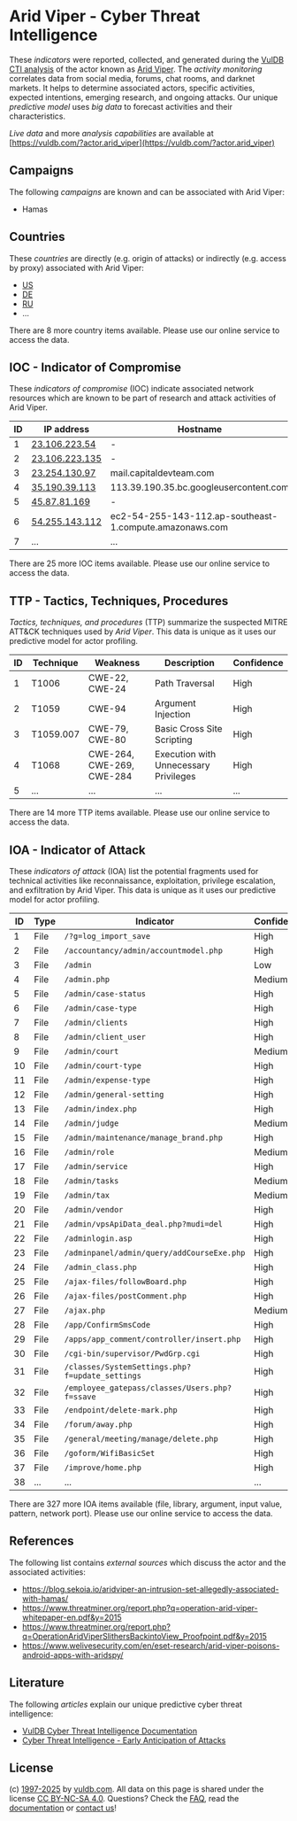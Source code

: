 # Arid Viper - Cyber Threat Intelligence

These _indicators_ were reported, collected, and generated during the [VulDB CTI analysis](https://vuldb.com/?kb.cti) of the actor known as [Arid Viper](https://vuldb.com/?actor.arid_viper). The _activity monitoring_ correlates data from social media, forums, chat rooms, and darknet markets. It helps to determine associated actors, specific activities, expected intentions, emerging research, and ongoing attacks. Our unique _predictive model_ uses _big data_ to forecast activities and their characteristics.

_Live data_ and more _analysis capabilities_ are available at [https://vuldb.com/?actor.arid_viper](https://vuldb.com/?actor.arid_viper)

## Campaigns

The following _campaigns_ are known and can be associated with Arid Viper:

* Hamas

## Countries

These _countries_ are directly (e.g. origin of attacks) or indirectly (e.g. access by proxy) associated with Arid Viper:

* [US](https://vuldb.com/?country.us)
* [DE](https://vuldb.com/?country.de)
* [RU](https://vuldb.com/?country.ru)
* ...

There are 8 more country items available. Please use our online service to access the data.

## IOC - Indicator of Compromise

These _indicators of compromise_ (IOC) indicate associated network resources which are known to be part of research and attack activities of Arid Viper.

ID | IP address | Hostname | Campaign | Confidence
-- | ---------- | -------- | -------- | ----------
1 | [23.106.223.54](https://vuldb.com/?ip.23.106.223.54) | - | - | High
2 | [23.106.223.135](https://vuldb.com/?ip.23.106.223.135) | - | - | High
3 | [23.254.130.97](https://vuldb.com/?ip.23.254.130.97) | mail.capitaldevteam.com | - | High
4 | [35.190.39.113](https://vuldb.com/?ip.35.190.39.113) | 113.39.190.35.bc.googleusercontent.com | - | Medium
5 | [45.87.81.169](https://vuldb.com/?ip.45.87.81.169) | - | - | High
6 | [54.255.143.112](https://vuldb.com/?ip.54.255.143.112) | ec2-54-255-143-112.ap-southeast-1.compute.amazonaws.com | - | Medium
7 | ... | ... | ... | ...

There are 25 more IOC items available. Please use our online service to access the data.

## TTP - Tactics, Techniques, Procedures

_Tactics, techniques, and procedures_ (TTP) summarize the suspected MITRE ATT&CK techniques used by _Arid Viper_. This data is unique as it uses our predictive model for actor profiling.

ID | Technique | Weakness | Description | Confidence
-- | --------- | -------- | ----------- | ----------
1 | T1006 | CWE-22, CWE-24 | Path Traversal | High
2 | T1059 | CWE-94 | Argument Injection | High
3 | T1059.007 | CWE-79, CWE-80 | Basic Cross Site Scripting | High
4 | T1068 | CWE-264, CWE-269, CWE-284 | Execution with Unnecessary Privileges | High
5 | ... | ... | ... | ...

There are 14 more TTP items available. Please use our online service to access the data.

## IOA - Indicator of Attack

These _indicators of attack_ (IOA) list the potential fragments used for technical activities like reconnaissance, exploitation, privilege escalation, and exfiltration by Arid Viper. This data is unique as it uses our predictive model for actor profiling.

ID | Type | Indicator | Confidence
-- | ---- | --------- | ----------
1 | File | `/?g=log_import_save` | High
2 | File | `/accountancy/admin/accountmodel.php` | High
3 | File | `/admin` | Low
4 | File | `/admin.php` | Medium
5 | File | `/admin/case-status` | High
6 | File | `/admin/case-type` | High
7 | File | `/admin/clients` | High
8 | File | `/admin/client_user` | High
9 | File | `/admin/court` | Medium
10 | File | `/admin/court-type` | High
11 | File | `/admin/expense-type` | High
12 | File | `/admin/general-setting` | High
13 | File | `/admin/index.php` | High
14 | File | `/admin/judge` | Medium
15 | File | `/admin/maintenance/manage_brand.php` | High
16 | File | `/admin/role` | Medium
17 | File | `/admin/service` | High
18 | File | `/admin/tasks` | Medium
19 | File | `/admin/tax` | Medium
20 | File | `/admin/vendor` | High
21 | File | `/admin/vpsApiData_deal.php?mudi=del` | High
22 | File | `/adminlogin.asp` | High
23 | File | `/adminpanel/admin/query/addCourseExe.php` | High
24 | File | `/admin_class.php` | High
25 | File | `/ajax-files/followBoard.php` | High
26 | File | `/ajax-files/postComment.php` | High
27 | File | `/ajax.php` | Medium
28 | File | `/app/ConfirmSmsCode` | High
29 | File | `/apps/app_comment/controller/insert.php` | High
30 | File | `/cgi-bin/supervisor/PwdGrp.cgi` | High
31 | File | `/classes/SystemSettings.php?f=update_settings` | High
32 | File | `/employee_gatepass/classes/Users.php?f=ssave` | High
33 | File | `/endpoint/delete-mark.php` | High
34 | File | `/forum/away.php` | High
35 | File | `/general/meeting/manage/delete.php` | High
36 | File | `/goform/WifiBasicSet` | High
37 | File | `/improve/home.php` | High
38 | ... | ... | ...

There are 327 more IOA items available (file, library, argument, input value, pattern, network port). Please use our online service to access the data.

## References

The following list contains _external sources_ which discuss the actor and the associated activities:

* https://blog.sekoia.io/aridviper-an-intrusion-set-allegedly-associated-with-hamas/
* https://www.threatminer.org/report.php?q=operation-arid-viper-whitepaper-en.pdf&y=2015
* https://www.threatminer.org/report.php?q=OperationAridViperSlithersBackintoView_Proofpoint.pdf&y=2015
* https://www.welivesecurity.com/en/eset-research/arid-viper-poisons-android-apps-with-aridspy/

## Literature

The following _articles_ explain our unique predictive cyber threat intelligence:

* [VulDB Cyber Threat Intelligence Documentation](https://vuldb.com/?kb.cti)
* [Cyber Threat Intelligence - Early Anticipation of Attacks](https://www.scip.ch/en/?labs.20201022)

## License

(c) [1997-2025](https://vuldb.com/?kb.changelog) by [vuldb.com](https://vuldb.com/?kb.about). All data on this page is shared under the license [CC BY-NC-SA 4.0](https://creativecommons.org/licenses/by-nc-sa/4.0/). Questions? Check the [FAQ](https://vuldb.com/?kb.faq), read the [documentation](https://vuldb.com/?kb) or [contact us](https://vuldb.com/?contact)!
